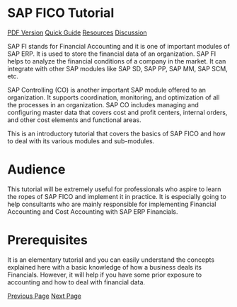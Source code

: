 # SAP FICO Tutorial
[PDF Version](../sap_fico/sap_fico_pdf_version.md)
[Quick Guide](../sap_fico/sap_fico_quick_guide.md)
[Resources](../sap_fico/sap_fico_useful_resources.md)
[Discussion](../sap_fico/sap_fico_discussion.md)

SAP FI stands for Financial Accounting and it is one of important modules of SAP ERP. It is used to store the financial data of an organization. SAP FI helps to analyze the financial conditions of a company in the market. It can integrate with other SAP modules like SAP SD, SAP PP, SAP MM, SAP SCM, etc.

SAP Controlling (CO) is another important SAP module offered to an organization. It supports coordination, monitoring, and optimization of all the processes in an organization. SAP CO includes managing and configuring master data that covers cost and profit centers, internal orders, and other cost elements and functional areas.

This is an introductory tutorial that covers the basics of SAP FICO and how to deal with its various modules and sub-modules.

# Audience
This tutorial will be extremely useful for professionals who aspire to learn the ropes of SAP FICO and implement it in practice. It is especially going to help consultants who are mainly responsible for implementing Financial Accounting and Cost Accounting with SAP ERP Financials.

# Prerequisites
It is an elementary tutorial and you can easily understand the concepts explained here with a basic knowledge of how a business deals its Financials. However, it will help if you have some prior exposure to accounting and how to deal with financial data.


[Previous Page](../sap_fico/index.md) [Next Page](../sap_fico/sap_fi_overview.md) 
